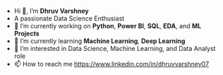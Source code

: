 - Hi 👋, I’m **Dhruv Varshney**
- A passionate Data Science Enthusiast
- 🔭 I’m currently working on **Python**, **Power BI**, **SQL**, **EDA**, and **ML Projects** 
- 🌱 I’m currently learning **Machine Learning**, **Deep Learning**
- 👀 I’m interested in Data Science, Machine Learning, and Data Analyst role
- 📫 How to reach me https://www.linkedin.com/in/dhruvvarshney07

<!---
dhruv2497/dhruv2497 is a ✨ special ✨ repository because its `README.md` (this file) appears on your GitHub profile.
You can click the Preview link to take a look at your changes.
--->
